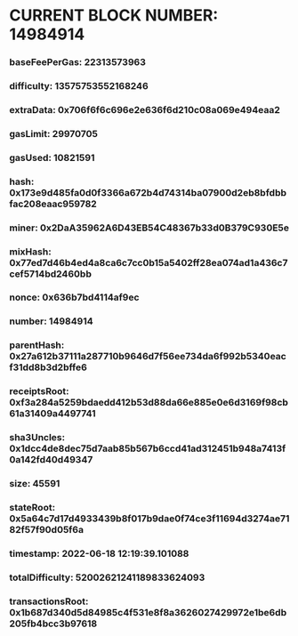 # CURRENT BLOCK NUMBER: 14984914

### baseFeePerGas: 22313573963
### difficulty: 13575753552168246
### extraData: 0x706f6f6c696e2e636f6d210c08a069e494eaa2
### gasLimit: 29970705
### gasUsed: 10821591
### hash: 0x173e9d485fa0d0f3366a672b4d74314ba07900d2eb8bfdbbfac208eaac959782
### miner: 0x2DaA35962A6D43EB54C48367b33d0B379C930E5e
### mixHash: 0x77ed7d46b4ed4a8ca6c7cc0b15a5402ff28ea074ad1a436c7cef5714bd2460bb
### nonce: 0x636b7bd4114af9ec
### number: 14984914
### parentHash: 0x27a612b37111a287710b9646d7f56ee734da6f992b5340eacf31dd8b3d2bffe6
### receiptsRoot: 0xf3a284a5259bdaedd412b53d88da66e885e0e6d3169f98cb61a31409a4497741
### sha3Uncles: 0x1dcc4de8dec75d7aab85b567b6ccd41ad312451b948a7413f0a142fd40d49347
### size: 45591
### stateRoot: 0x5a64c7d17d4933439b8f017b9dae0f74ce3f11694d3274ae7182f57f90d05f6a
### timestamp: 2022-06-18 12:19:39.101088
### totalDifficulty: 52002621241189833624093
### transactionsRoot: 0x1b687d340d5d84985c4f531e8f8a3626027429972e1be6db205fb4bcc3b97618
